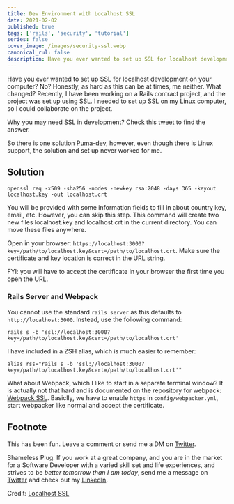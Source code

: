 ```yaml
---
title: Dev Environment with Localhost SSL
date: 2021-02-02
published: true
tags: ['rails', 'security', 'tutorial']
series: false
cover_image: /images/security-ssl.webp
canonical_rul: false
description: Have you ever wanted to set up SSL for localhost development on your computer? No? Honestly, as hard as this can be at times, me neither. What changed? Recently, I have been working on a Rails contract project, and the project was set up using SSL. I needed to set up SSL on my Linux computer, so I could collaborate on the project.
---
```

Have you ever wanted to set up SSL for localhost development on your computer? No? Honestly, as hard as this can be at times, me neither. What changed? Recently, I have been working on a Rails contract project, and the project was set up using SSL. I needed to set up SSL on my Linux computer, so I could collaborate on the project.

Why you may need SSL in development? Check this [tweet](https://twitter.com/getify/status/1023202051902373888) to find the answer.

So there is one solution [Puma-dev](https://github.com/puma/puma-dev#linux-support), however, even though there is Linux support, the solution and set up never worked for me.

## Solution

```
openssl req -x509 -sha256 -nodes -newkey rsa:2048 -days 365 -keyout localhost.key -out localhost.crt
```
You will be provided with some information fields to fill in about country key, email, etc. However, you can skip this step. This command will create two new files localhost.key and localhost.crt in the current directory. You can move these files anywhere.

Open in your browser: `https://localhost:3000?key=/path/to/localhost.key&cert=/path/to/localhost.crt`. Make sure the certificate and key location is correct in the URL string.

FYI: you will have to accept the certificate in your browser the first time you open the URL.

### Rails Server and Webpack
You cannot use the standard `rails server` as this defaults to `http://localhost:3000`. Instead, use the following command:
```
rails s -b 'ssl://localhost:3000?key=/path/to/localhost.key&cert=/path/to/localhost.crt'
```
I have included in a ZSH alias, which is much easier to remember:
```
alias rss="rails s -b 'ssl://localhost:3000?key=/path/to/localhost.key&cert=/path/to/localhost.crt'"
```
What about Webpack, which I like to start in a separate terminal window? It is actually not that hard and is documented on the repository for webpack: [Webpack SSL](https://github.com/rails/webpacker/blob/9bbc51f333137f51cdd676e2cf4abc3583fa5462/docs/webpack-dev-server.md#webpack-dev-server). Basiclly, we have to enable `https` in `config/webpacker.yml`, start webpacker like normal and accept the certificate.

## Footnote

This has been fun. Leave a comment or send me a DM on [Twitter](http://twitter.com/EclecticCoding).

Shameless Plug: If you work at a great company, and you are in the market for a Software Developer with a varied skill set and life experiences, and strives to be *better tomorrow than I am today*, send me a message on [Twitter](http://twitter.com/EclecticCoding) and check out my [LinkedIn](http://www.linkedin.com/in/dev-chuck-smith).

Credit: [Localhost SSL](https://github.com/codica2/rails-puma-ssl)
